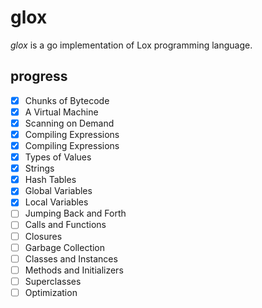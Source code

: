 # glox

*glox* is a go implementation of Lox programming language.

## progress
 - [x] Chunks of Bytecode
 - [x] A Virtual Machine
 - [x] Scanning on Demand
 - [x] Compiling Expressions
 - [x] Compiling Expressions
 - [x] Types of Values
 - [x] Strings
 - [x] Hash Tables
 - [x] Global Variables
 - [x] Local Variables
 - [ ] Jumping Back and Forth
 - [ ] Calls and Functions
 - [ ] Closures
 - [ ] Garbage Collection
 - [ ] Classes and Instances
 - [ ] Methods and Initializers
 - [ ] Superclasses
 - [ ] Optimization